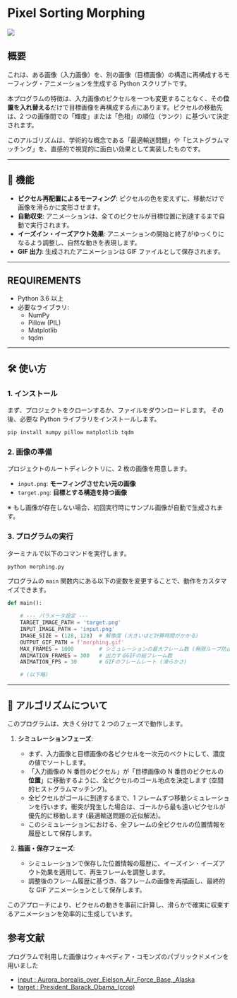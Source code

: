 # Pixel Sorting Morphing

![](./morphing.gif)

## 概要

これは、ある画像（入力画像）を、別の画像（目標画像）の構造に再構成するモーフィング・アニメーションを生成する Python スクリプトです。

本プログラムの特徴は、入力画像のピクセルを一つも変更することなく、その**位置を入れ替える**だけで目標画像を再構成する点にあります。ピクセルの移動先は、2 つの画像間での「輝度」または「色相」の順位（ランク）に基づいて決定されます。

このアルゴリズムは、学術的な概念である「最適輸送問題」や「ヒストグラムマッチング」を、直感的で視覚的に面白い効果として実装したものです。

---

## 🌟 機能

- **ピクセル再配置によるモーフィング**: ピクセルの色を変えずに、移動だけで画像を滑らかに変形させます。
- **自動収束**: アニメーションは、全てのピクセルが目標位置に到達するまで自動で実行されます。
- **イーズイン・イーズアウト効果**: アニメーションの開始と終了がゆっくりになるよう調整し、自然な動きを表現します。
- **GIF 出力**: 生成されたアニメーションは GIF ファイルとして保存されます。

---

## REQUIREMENTS

- Python 3.6 以上
- 必要なライブラリ:
  - NumPy
  - Pillow (PIL)
  - Matplotlib
  - tqdm

---

## 🛠️ 使い方

### 1\. インストール

まず、プロジェクトをクローンするか、ファイルをダウンロードします。
その後、必要な Python ライブラリをインストールします。

```bash
pip install numpy pillow matplotlib tqdm
```

### 2\. 画像の準備

プロジェクトのルートディレクトリに、2 枚の画像を用意します。

- `input.png`: **モーフィングさせたい元の画像**
- `target.png`: **目標とする構造を持つ画像**

※ もし画像が存在しない場合、初回実行時にサンプル画像が自動で生成されます。

### 3\. プログラムの実行

ターミナルで以下のコマンドを実行します。

```bash
python morphing.py
```

プログラムの `main` 関数内にある以下の変数を変更することで、動作をカスタマイズできます。

```python
def main():

    # --- パラメータ設定 ---
    TARGET_IMAGE_PATH = 'target.png'
    INPUT_IMAGE_PATH = 'input.png'
    IMAGE_SIZE = (128, 128)  # 解像度 (大きいほど計算時間がかかる)
    OUTPUT_GIF_PATH = f'morphing.gif'
    MAX_FRAMES = 1000        # シミュレーションの最大フレーム数 (無限ループ防止)
    ANIMATION_FRAMES = 300   # 出力するGIFの総フレーム数
    ANIMATION_FPS = 30       # GIFのフレームレート (滑らかさ)

    # (以下略)
```

---

## 🔬 アルゴリズムについて

このプログラムは、大きく分けて 2 つのフェーズで動作します。

1.  **シミュレーションフェーズ**:

    - まず、入力画像と目標画像の各ピクセルを一次元のベクトにして、濃度の値でソートします。
    - 「入力画像の N 番目のピクセル」が「目標画像の N 番目のピクセルの**位置**」に移動するように、全ピクセルのゴール地点を決定します (空間的ヒストグラムマッチング)。
    - 全ピクセルがゴールに到達するまで、1 フレームずつ移動シミュレーションを行います。衝突が発生した場合は、ゴールから最も遠いピクセルが優先的に移動します (最適輸送問題の近似解法)。
    - このシミュレーションにおける、全フレームの全ピクセルの位置情報を履歴として保存します。

2.  **描画・保存フェーズ**:

    - シミュレーションで保存した位置情報の履歴に、イーズイン・イーズアウト効果を適用して、再生フレームを調整します。
    - 調整後のフレーム履歴に基づき、各フレームの画像を再描画し、最終的な GIF アニメーションとして保存します。

このアプローチにより、ピクセルの動きを事前に計算し、滑らかで確実に収束するアニメーションを効率的に生成しています。

## 参考文献
プログラムで利用した画像はウィキペディア・コモンズのパブリックドメインを用いました
- [input : Aurora_borealis_over_Eielson_Air_Force_Base,_Alaska](https://commons.wikimedia.org/wiki/Category:Featured_photographs_in_the_public_domain#/media/File:Aurora_borealis_over_Eielson_Air_Force_Base,_Alaska.jpg)
- [target : President_Barack_Obama_(crop)](https://commons.wikimedia.org/wiki/Category:Featured_photographs_in_the_public_domain#/media/File:President_Barack_Obama_(crop).jpg)